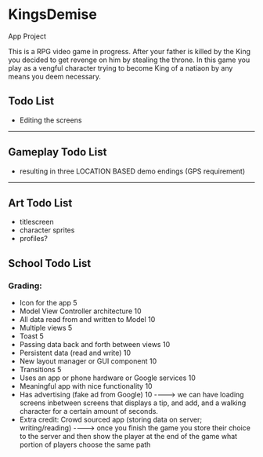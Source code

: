 # KingsDemise
App Project

This is a RPG video game in progress. After your father is killed by the King you decided to get revenge on him by stealing the throne. In this game you play as a vengful character trying to become King of a natiaon by any means you deem necessary.

## Todo List
* Editing the screens

____________________
## Gameplay Todo List

* resulting in three LOCATION BASED demo endings (GPS requirement)

____________________
## Art Todo List
* titlescreen 
* character sprites 
* profiles? 

## School Todo List
### Grading:
* Icon for the app 5
* Model View Controller architecture 10
* All data read from and written to Model 10
* Multiple views 5
* Toast 5
* Passing data back and forth between views 10
* Persistent data (read and write) 10
* New layout manager or GUI component 10
* Transitions 5
* Uses an app or phone hardware or Google services 10
* Meaningful app with nice functionality 10
* Has advertising (fake ad from Google) 10 ----> we can have loading screens inbetween screens that displays a tip, and add, and a walking character for a certain amount of seconds. 
* Extra credit: Crowd sourced app (storing data on server; writing/reading) ----> once you finish the game you store their choice to the server and then show the player at the end of the game what portion of players choose the same path

